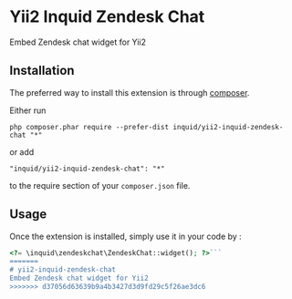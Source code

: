 Yii2 Inquid Zendesk Chat
========================
Embed Zendesk chat widget for Yii2

Installation
------------

The preferred way to install this extension is through [composer](http://getcomposer.org/download/).

Either run

```
php composer.phar require --prefer-dist inquid/yii2-inquid-zendesk-chat "*"
```

or add

```
"inquid/yii2-inquid-zendesk-chat": "*"
```

to the require section of your `composer.json` file.


Usage
-----

Once the extension is installed, simply use it in your code by  :

```php
<?= \inquid\zendeskchat\ZendeskChat::widget(); ?>```
=======
# yii2-inquid-zendesk-chat
Embed Zendesk chat widget for Yii2
>>>>>>> d37056d63639b9a4b3427d3d9fd29c5f26ae3dc6
